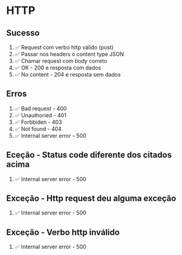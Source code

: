 # HTTP
 ## Sucesso
 1. ✅ Request com verbo http válido (post)
 2. ✅ Passar nos headers o content type JSON
 3. ✅ Chamar request com body correto
 4. ✅ OK - 200 e resposta com dados
 5. ✅ No content - 204 e resposta sem dados

 ## Erros
 1. ✅ Bad request - 400
 2. ✅ Unauthoried - 401
 3. ✅ Forbbiden - 403
 4. ✅ Not found - 404
 5. ✅ Internal server error - 500

 ## Eceção - Status code diferente dos citados acima
 1. ✅ Internal server error - 500

 ## Exceção - Http request deu alguma exceção
 1. ✅ Internal server error - 500
 
 ## Exceção - Verbo http inválido
 1. ✅ Internal server error - 500 